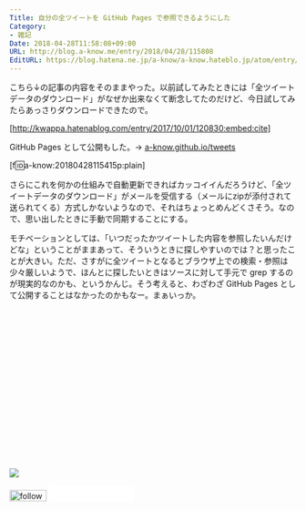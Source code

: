 ```yaml
---
Title: 自分の全ツイートを GitHub Pages で参照できるようにした
Category:
- 雑記
Date: 2018-04-28T11:58:08+09:00
URL: http://blog.a-know.me/entry/2018/04/28/115808
EditURL: https://blog.hatena.ne.jp/a-know/a-know.hateblo.jp/atom/entry/17391345971639116092
---
```


こちら↓の記事の内容をそのままやった。以前試してみたときには「全ツイートデータのダウンロード」がなぜか出来なくて断念してたのだけど、今日試してみたらあっさりダウンロードできたので。



[http://kwappa.hatenablog.com/entry/2017/10/01/120830:embed:cite]



GitHub Pages として公開もした。→  [a-know.github.io/tweets](https://a-know.github.io/tweets/)

[f:id:a-know:20180428115415p:plain]


さらにこれを何かの仕組みで自動更新できればカッコイイんだろうけど、「全ツイートデータのダウンロード」がメールを受信する（メールにzipが添付されて送られてくる）方式しかないようなので、それはちょっとめんどくさそう。なので、思い出したときに手動で同期することにする。


モチベーションとしては、「いつだったかツイートした内容を参照したいんだけどな」ということがままあって、そういうときに探しやすいのでは？と思ったことが大きい。ただ、さすがに全ツイートとなるとブラウザ上での検索・参照は少々厳しいようで、ほんとに探したいときはソースに対して手元で grep するのが現実的なのかも、というかんじ。そう考えると、わざわざ GitHub Pages として公開することはなかったのかもなー。まぁいっか。


<div>
<br>
<script async src="//pagead2.googlesyndication.com/pagead/js/adsbygoogle.js"></script>
<!-- article-bottom2 -->
<ins class="adsbygoogle"
     style="display:inline-block;width:300px;height:250px"
     data-ad-client="ca-pub-3463034538369189"
     data-ad-slot="5274552934"></ins>
<script>
(adsbygoogle = window.adsbygoogle || []).push({});
</script>

<a href="http://bit.ly/grass-graph" target='blank' rel="nofollow"><img src="https://cdn-ak.f.st-hatena.com/images/fotolife/a/a-know/20170405/20170405220342.png"></a>
<br>
</div>

<div>
<a href='http://cloud.feedly.com/#subscription%2Ffeed%2Fhttp%3A%2F%2Fblog.a-know.me%2Ffeed'  target='blank'><img id='feedlyFollow' src='http://s3.feedly.com/img/follows/feedly-follow-rectangle-volume-small_2x.png' alt='follow us in feedly' width='65' height='20'></a>



<iframe src="//blog.hatena.ne.jp/a-know/a-know.hateblo.jp/subscribe/iframe" allowtransparency="true" frameborder="0" scrolling="no" width="150" height="28"></iframe>
</div>
